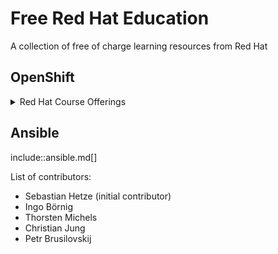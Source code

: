 # Free Red Hat Education
A collection of free of charge learning resources from Red Hat 

OpenShift
---------
<details><summary>Red Hat Course Offerings</summary>
<p>
* Deploying Containerized Applications Technical Overview (DO0080)
https://www.redhat.com/en/services/training/do080-deploying-containerized-applications-technical-overview

* Developing Cloud-Native Applications with Microservices Architectures (DO0092)
https://www.redhat.com/en/services/training/do092-developing-cloud-native-applications-microservices-architectures

* Ansible Essentials: Simplicity in Automation Technical Overview (DO007)
https://www.redhat.com/en/services/training/do007-ansible-essentials-simplicity-automation-technical-overview

* Red Hat OpenStack Technical Overview (CL010)
https://www.redhat.com/en/services/training/cl010-red-hat-openstack-technical-overview

* Virtualization and Infrastructure Migration Technical Overview (RH018)
https://www.redhat.com/en/services/training/rh018-virtualization-and-infrastructure-migration-technical-overview

* Red Hat Enterprise Linux Technical Overview (RH024)
https://www.redhat.com/en/services/training/rh024-red-hat-linux-technical-overview

* Red Hat Satellite Technical Overview (RH053)
https://www.redhat.com/en/services/training/rh053-red-hat-satellite-technical-overview
</p>
</details>



Ansible
-------
include::ansible.md[]


List of contributors:
* Sebastian Hetze (initial contributor)
* Ingo Börnig
* Thorsten Michels
* Christian Jung
* Petr Brusilovskij

